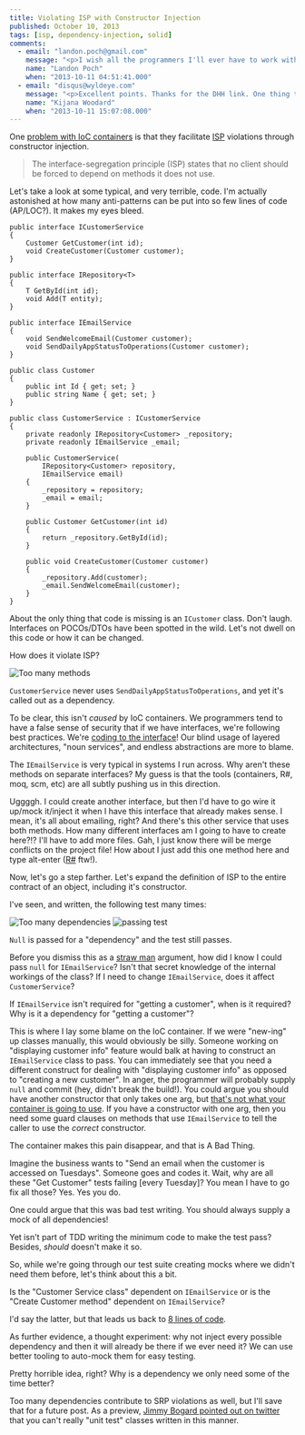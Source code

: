```yaml
---
title: Violating ISP with Constructor Injection
published: October 10, 2013
tags: [isp, dependency-injection, solid]
comments:
  - email: "landon.poch@gmail.com"
    message: "<p>I wish all the programmers I'll ever have to work with would read this post and apply it.  This is a huge problem because it creates massively convoluted code.  For me, saying that this is an ISP violation is simply a more specific way of saying people are abusing scope.  If you don't need a dependency at the class level, then why is it there?</p><p>Why don't I just define everything as static and assume that everything depends on everything?  Because it's a tangled mess that's why.  The violation in your example is pretty much the same thing, just to a lesser degree.  The bottom line is, always keep variable scope as minimal as possible.  Great programmers have always been minimalists.</p><p>A couple of thoughts on IoC...</p><p>I agree that IoC isn't causing the problem here but it definitely is an accomplice.  Having the classes \"newed\" up automatically by the container makes these things easier to miss.  I've also seen performance problems occur when pulling a new instance of a class from the container because it has a bunch of needless dependencies.  You can avoid these problems though by just being careful and not abusing the power the container gives you.</p><p>I also enjoyed an article by  David Heinemeier Hansson where he explains why dependency injection is obsolete in dynamic languages.  <a href=\"https://david.heinemeierhansson.com/2012/dependency-injection-is-not-a-virtue.html\" rel=\"nofollow\">https://david.heinemeierhansson...</a>.  I agree with the idea that a pattern in one language might just be a feature that is built into the semantics of another language.</p><p>I've seen a lot of people put waaaaay too much weight behind dependency injection and ignore a lot of more important overarching principles like SRP, OCP, LSP, ISP and IoC.  Dependency injection isn't even a principle really.  It's more of an implementation detail of a principle called IoC.  I think a lot of times we focus on the wrong things and miss the really important programming concepts.  So many people are obsessed with the buzz words that they miss the underlying value.  Often programmers will use things that aren't necessary and be completely ignorant to other basic things that are arguably way more important.</p>"
    name: "Landon Poch"
    when: "2013-10-11 04:51:41.000"
  - email: "disqus@wyldeye.com"
    message: "<p>Excellent points. Thanks for the DHH link. One thing that egged me to write this post was stumbling across some FP threads which said things like \"and that leads to asinine things like TDD and IoC containers\".</p><p>To your point, if merely changing languages removes the need for a tool, maybe this isn't a core programming need at all but incidental complexity introduced by your language of choice.</p><p>But even then, can the problem be reshaped so that the tool isn't needed. If it hurts when you do that, don't do that. Don't make a tool to hurt yourself more efficiently.</p>"
    name: "Kijana Woodard"
    when: "2013-10-11 15:07:08.000"
---
```

One [problem with IoC containers][questioning-ioc] is that they facilitate [ISP] violations through constructor injection.

> The interface-segregation principle (ISP) states that no client should be forced to depend on methods it does not use.

Let's take a look at some typical, and very terrible, code. I'm actually astonished at how many anti-patterns can be put into so few lines of code (AP/LOC?). It makes my eyes bleed.

    public interface ICustomerService
    {
        Customer GetCustomer(int id);
        void CreateCustomer(Customer customer);
    }

    public interface IRepository<T>
    {
        T GetById(int id);
        void Add(T entity);
    }

    public interface IEmailService
    {
        void SendWelcomeEmail(Customer customer);
        void SendDailyAppStatusToOperations(Customer customer);
    }

    public class Customer
    {
        public int Id { get; set; }
        public string Name { get; set; }
    }
    
    public class CustomerService : ICustomerService
    {
        private readonly IRepository<Customer> _repository;
        private readonly IEmailService _email;

        public CustomerService(
            IRepository<Customer> repository, 
            IEmailService email)
        {
            _repository = repository;
            _email = email;
        }

        public Customer GetCustomer(int id)
        {
            return _repository.GetById(id);
        }

        public void CreateCustomer(Customer customer)
        {
            _repository.Add(customer);
            _email.SendWelcomeEmail(customer);
        }
    }

About the only thing that code is missing is an `ICustomer` class. Don't laugh. Interfaces on POCOs/DTOs have been spotted in the wild. Let's not dwell on this code or how it can be changed. 

How does it violate ISP?

![Too many methods][too-many-methods]

`CustomerService` never uses `SendDailyAppStatusToOperations`, and yet it's called out as a dependency.

To be clear, this isn't _caused_ by IoC containers. We programmers tend to have a false sense of security that if we have interfaces, we're following best practices. We're [coding to the interface]! Our blind usage of layered architectures, "noun services", and endless abstractions are more to blame.

The `IEmailService` is very typical in systems I run across. Why aren't these methods on separate interfaces? My guess is that the tools (containers, R#, moq, scm, etc) are all subtly pushing us in this direction. 

Uggggh. I could create another interface, but then I'd have to go wire it up/mock it/inject it when I have this interface that already makes sense. I mean, it's all about emailing, right? And there's this other service that uses both methods. How many different interfaces am I going to have to create here?!? I'll have to add more files. Gah, I just know there will be merge conflicts on the project file! How about I just add this one method here and type alt-enter ([R#] ftw!).

Now, let's go a step farther. Let's expand the definition of ISP to the entire contract of an object, including it's constructor. 

I've seen, and written, the following test many times:

![Too many dependencies][too-many-dependencies]
![passing test][passing-test]

`Null` is passed for a "dependency" and the test still passes.

Before you dismiss this as a [straw man] argument, how did I know I could pass `null` for `IEmailService`? Isn't that secret knowledge of the internal workings of the class? If I need to change `IEmailService`, does it affect `CustomerService`?

If `IEmailService` isn't required for "getting a customer", when is it required?  Why is it a dependency for "getting a customer"? 

This is where I lay some blame on the IoC container. If we were "new-ing" up classes manually, this would obviously be silly. Someone working on "displaying customer info" feature would balk at having to construct an `IEmailService` class to pass. You can immediately see that you need a different construct for dealing with "displaying customer info" as opposed to "creating a new customer".  In anger, the programmer will probably supply `null` and commit (hey, didn't break the build!). You could argue you should have another constructor that only takes one arg, but [that's not what your container is going to use][autowiring]. If you have a constructor with one arg, then you need some guard clauses on methods that use `IEmailService` to tell the caller to use the _correct_ constructor.

The container makes this pain disappear, and that is A Bad Thing.

Imagine the business wants to "Send an email when the customer is accessed on Tuesdays". Someone goes and codes it. Wait, why are all these "Get Customer" tests failing [every Tuesday]? You mean I have to go fix all those? Yes. Yes you do.

One could argue that this was bad test writing. You should always supply a mock of all dependencies! 

Yet isn't part of TDD writing the minimum code to make the test pass? Besides, _should_ doesn't make it so.

So, while we're going through our test suite creating mocks where we didn't need them before, let's think about this a bit. 

Is the "Customer Service class" dependent on `IEmailService` or is the "Create Customer method" dependent on `IEmailService`?

I'd say the latter, but that leads us back to [8 lines of code].

As further evidence, a thought experiment: why not inject every possible dependency and then it will already be there if we ever need it? We can use better tooling to auto-mock them for easy testing. 

Pretty horrible idea, right? Why is a dependency we only need some of the time better?

Too many dependencies contribute to SRP violations as well, but I'll save that for a future post. As a preview, [Jimmy Bogard pointed out on twitter][unit testing?] that you can't really "unit test" classes written in this manner.

[questioning-ioc]: /questioning-ioc-containers
[ISP]: https://en.wikipedia.org/wiki/Interface_segregation_principle
[too-many-methods]: /content/posts/images/violating-isp/too-many-methods.png  "CustomerService doesn't use SendDailyAppStatusToOperations"
[too-many-dependencies]: /content/posts/images/violating-isp/too-many-dependencies.png  "CustomerService doesn't EmailService for this"
[passing-test]: /content/posts/images/violating-isp/passing-test.png  "the test passes anyway"
[8 lines of code]: https://www.infoq.com/presentations/8-lines-code-refactoring
[unit testing?]: https://twitter.com/jbogard/status/387977767209672704
[straw man]: https://en.wikipedia.org/wiki/Straw_man
[autowiring]: https://code.google.com/p/autofac/wiki/Autowiring
[coding to the interface]: https://stackoverflow.com/questions/4456424/what-do-programmers-mean-when-they-say-code-against-an-interface-not-an-objec
[R#]: https://stackoverflow.com/questions/95188/what-is-your-favorite-resharper-visual-studio-shortcut

